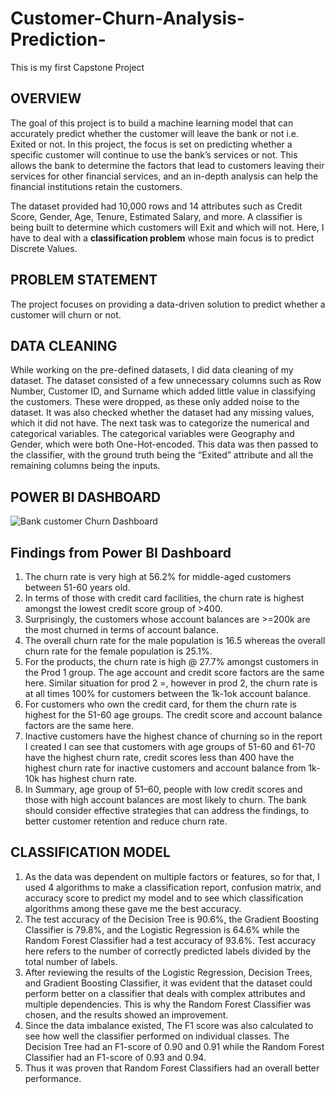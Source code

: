 # Customer-Churn-Analysis-Prediction-
This is my first Capstone Project 

## OVERVIEW

The goal of this project is to build a machine learning model that can accurately predict whether the customer will leave the bank or not i.e. Exited or not. In this project, the focus is set on predicting whether a specific customer will continue to use the bank’s services or not. This allows the bank to determine the factors that lead to customers leaving their services for other financial services, and an in-depth analysis can help the financial institutions retain the customers.

The dataset provided had 10,000 rows and 14 attributes such as Credit Score, Gender, Age, Tenure, Estimated Salary, and more. A classifier is being built to determine which customers will Exit and which will not. Here, I have to deal with a **classification problem** whose main focus is to predict Discrete Values.

## PROBLEM STATEMENT

The project focuses on providing a data-driven solution to predict whether a customer will churn or not.

## DATA CLEANING

While working on the pre-defined datasets, I did data cleaning of my dataset. The dataset consisted of a few unnecessary columns such as Row Number, Customer ID, and Surname which added little value in classifying the customers. These were dropped, as these only added noise to the dataset. It was also checked whether the dataset had any missing values, which it did not have.
The next task was to categorize the numerical and categorical variables. The categorical variables were Geography and Gender, which were both One-Hot-encoded. This data was then passed to the classifier, with the ground truth being the “Exited” attribute and all the remaining columns being the inputs.

## POWER BI DASHBOARD

![Bank customer Churn Dashboard](https://github.com/muskansinghal14/Customer-Churn-Analysis-Prediction-/assets/140623673/24d1efcd-5d17-4f0d-b487-ef6174fcc331)

## Findings from Power BI Dashboard

1) The churn rate is very high at 56.2% for middle-aged customers between 51-60 years old.
2) In terms of those with credit card facilities, the churn rate is highest amongst the lowest credit score group of >400.
3) Surprisingly, the customers whose account balances are >=200k are the most churned in terms of account balance. 
4) The overall churn rate for the male population is 16.5 whereas the overall churn rate for the female population is 25.1%. 
5) For the products, the churn rate is high @ 27.7% amongst customers in the Prod 1 group. The age account and credit score factors are the same here. Similar situation for prod 2 =, however in prod 2, the churn rate is at all times 100% for customers between the 1k-1ok account balance. 
6) For customers who own the credit card, for them the churn rate is highest for the 51-60 age groups. The credit score and account balance factors are the same here. 
7) Inactive customers have the highest chance of churning so in the report I created I can see that customers with age groups of 51-60 and 61-70 have the highest churn rate, credit scores less than 400 have the highest churn rate for inactive customers and account balance from 1k-10k has highest churn rate. 
8) In Summary, age group of 51–60, people with low credit scores and those with high account balances are most likely to churn. The bank should consider effective strategies that can address the findings, to better customer retention and reduce churn rate. 

## CLASSIFICATION MODEL

1) As the data was dependent on multiple factors or features, so for that, I used 4 algorithms to make a classification report, confusion matrix, and accuracy score to predict my model and to see which classification algorithms among these gave me the best accuracy.  
2) The test accuracy of the Decision Tree is 90.6%, the Gradient Boosting Classifier is 79.8%, and the Logistic Regression is 64.6% while the Random Forest Classifier had a test accuracy of 93.6%. Test accuracy here refers to the number of correctly predicted labels divided by the total number of labels.
3) After reviewing the results of the Logistic Regression, Decision Trees, and Gradient Boosting Classifier, it was evident that the dataset could perform better on a classifier that deals with complex attributes and multiple dependencies. This is why the Random Forest Classifier was chosen, and the results showed an improvement. 
4) Since the data imbalance existed, The F1 score was also calculated to see how well the classifier performed on individual classes. The Decision Tree had an F1-score of 0.90 and 0.91 while the Random Forest Classifier had an F1-score of 0.93 and 0.94. 
5) Thus it was proven that Random Forest Classifiers had an overall better performance.  










































